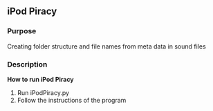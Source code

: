 
## iPod Piracy

### Purpose
Creating folder structure and file names from meta data in sound files

### Description

**How to run iPod Piracy**  
 
1. Run iPodPiracy.py
2. Follow the instructions of the program
